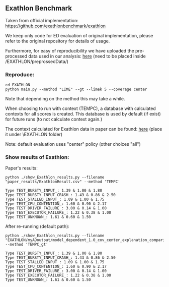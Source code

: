 
## Exathlon Benchmark

Taken from official implementation: https://github.com/exathlonbenchmark/exathlon

We keep only code for ED evaluation of original implementation, please refer to the original repository for details of usage.

Furthermore, for easy of reproducibility we have uploaded the pre-processed data used in our analysis: [here](https://drive.google.com/file/d/1eVSprZa4O1D-aPmvQ2T8LP6gUOK5vtjs/view?usp=sharing)  (need to be placed inside /EXATHLON/preprossedData/)

### Reproduce:


```
cd EXATHLON
python main.py --method "LIME" --gt --limek 5 --coverage center
```
Note that depending on the method this may take a while. 

When choosing to run with context (TEMPC), a database with calculated contexts for all scores is created.
This database is used by default (if exist) for future runs (to not calculate context again.)

The context calculated for Exathlon data in paper can be found: [here](https://drive.google.com/file/d/1rGw41ijoy2JeUQuKxydcAtOMskAV7-UT/view?usp=drive_link) (place it under \EXATHLON folder)

Note: default evaluation uses "center" policy (other choices "all")

### Show results of Exathlon:

Paper's results:
```
python ./show_Exathlon_results.py --filename "paper_results/ExathlonResult.csv" --method 'TEMPC'

Type TEST_BURSTY_INPUT_: 1.39 & 1.00 & 1.80
Type TEST_BURSTY_INPUT_CRASH_: 1.43 & 0.86 & 2.50
Type TEST_STALLED_INPUT_: 1.09 & 1.00 & 1.75
Type TEST_CPU_CONTENTION_: 1.60 & 0.90 & 2.17
Type TEST_DRIVER_FAILURE_: 3.00 & 0.14 & 1.00
Type TEST_EXECUTOR_FAILURE_: 1.22 & 0.38 & 1.00
Type TEST_UNKNOWN_: 1.61 & 0.60 & 1.50
```

After re-running (default path):
```
python ./show_Exathlon_results.py --filename "EXATHLON/myADoutput/model_dependent_1.0_cov_center_explanation_comparison.csv" --method 'TEMPC_gt'

Type TEST_BURSTY_INPUT_: 1.39 & 1.00 & 1.80
Type TEST_BURSTY_INPUT_CRASH_: 1.43 & 0.86 & 2.50
Type TEST_STALLED_INPUT_: 1.09 & 1.00 & 1.75
Type TEST_CPU_CONTENTION_: 1.60 & 0.90 & 2.17
Type TEST_DRIVER_FAILURE_: 3.00 & 0.14 & 1.00
Type TEST_EXECUTOR_FAILURE_: 1.22 & 0.38 & 1.00
Type TEST_UNKNOWN_: 1.61 & 0.60 & 1.50

```
